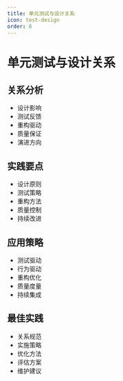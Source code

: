```yaml
---
title: 单元测试与设计关系
icon: test-design
order: 6
---
```


# 单元测试与设计关系

## 关系分析
- 设计影响
- 测试反馈
- 重构驱动
- 质量保证
- 演进方向

## 实践要点
- 设计原则
- 测试策略
- 重构方法
- 质量控制
- 持续改进

## 应用策略
- 测试驱动
- 行为驱动
- 重构优化
- 质量度量
- 持续集成

## 最佳实践
- 关系规范
- 实施策略
- 优化方法
- 评估方案
- 维护建议
